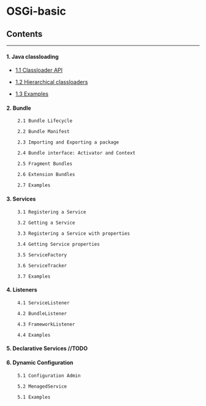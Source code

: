   # OSGi-basic
## Contents
***
#### 1. Java classloading

* [1.1 Classloader API](https://github.com/iqnev/OSGi-basic/tree/master/pages/1-Java-Classloading/1.1)

* [1.2 Hierarchical classloaders](https://github.com/iqnev/OSGi-basic/tree/master/pages/1-Java-Classloading/1.2)

* [1.3 Examples](https://github.com/iqnev/OSGi-basic/tree/master/pages/1-Java-Classloading/1.3)
 
#### 2. Bundle

        2.1 Bundle Lifecycle

        2.2 Bundle Manifest

        2.3 Importing and Exporting a package

        2.4 Bundle interface: Activator and Context

        2.5 Fragment Bundles

        2.6 Extension Bundles

        2.7 Examples
#### 3. Services

        3.1 Registering a Service

        3.2 Getting a Service

        3.3 Registering a Service with properties

        3.4 Getting Service properties

        3.5 ServiceFactory

        3.6 ServiceTracker

        3.7 Examples
#### 4. Listeners

        4.1 ServiceListener

        4.2 BundleListener

        4.3 FrameworkListener

        4.4 Examples
#### 5. Declarative Services //TODO

#### 6. Dynamic Configuration

        5.1 Configuration Admin

        5.2 MenagedService

        5.1 Examples
